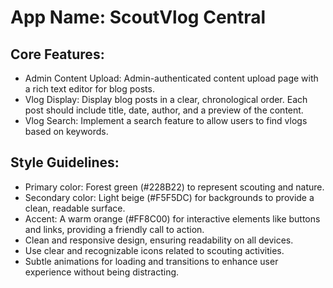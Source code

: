 # **App Name**: ScoutVlog Central

## Core Features:

- Admin Content Upload: Admin-authenticated content upload page with a rich text editor for blog posts.
- Vlog Display: Display blog posts in a clear, chronological order. Each post should include title, date, author, and a preview of the content.
- Vlog Search: Implement a search feature to allow users to find vlogs based on keywords.

## Style Guidelines:

- Primary color: Forest green (#228B22) to represent scouting and nature.
- Secondary color: Light beige (#F5F5DC) for backgrounds to provide a clean, readable surface.
- Accent: A warm orange (#FF8C00) for interactive elements like buttons and links, providing a friendly call to action.
- Clean and responsive design, ensuring readability on all devices.
- Use clear and recognizable icons related to scouting activities.
- Subtle animations for loading and transitions to enhance user experience without being distracting.
